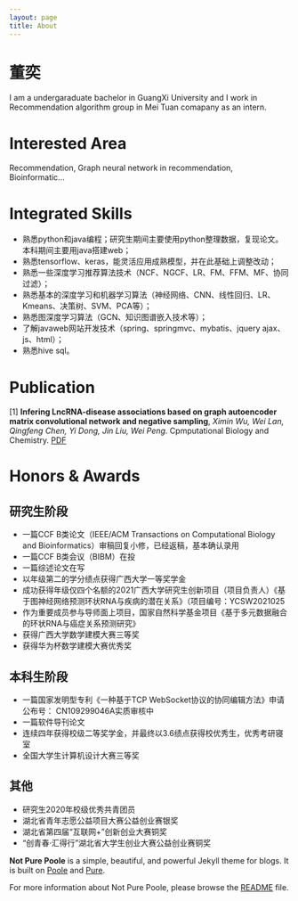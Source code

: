 ```yaml
---
layout: page
title: About
---
```


# 董奕
I am a undergaraduate bachelor in GuangXi University and I work in Recommendation algorithm group in Mei Tuan comapany as an intern.

# Interested Area
Recommendation, Graph neural network in recommendation, Bioinformatic...

# Integrated Skills
+ 熟悉python和java编程；研究生期间主要使用python整理数据，复现论文。本科期间主要用java搭建web；
+ 熟悉tensorflow、keras，能灵活应用成熟模型，并在此基础上调整改动；
+ 熟悉一些深度学习推荐算法技术（NCF、NGCF、LR、FM、FFM、MF、协同过滤）；
+ 熟悉基本的深度学习和机器学习算法（神经网络、CNN、线性回归、LR、Kmeans、决策树、SVM、PCA等）；
+ 熟悉图深度学习算法（GCN、知识图谱嵌入技术等）；
+ 了解javaweb网站开发技术（spring、springmvc、mybatis、jquery ajax、js、html）；
+ 熟悉hive sql。

# Publication
[1] **Infering LncRNA-disease associations based on graph autoencoder matrix convolutional network and negative sampling**, *Ximin Wu, Wei Lan, Qingfeng Chen, Yi Dong, Jin Liu, Wei Peng.* Cpmputational Biology and Chemistry. [PDF](https://www.sciencedirect.com/science/article/abs/pii/S1476927119310114)

# Honors & Awards
## 研究生阶段
+ 一篇CCF B类论文（IEEE/ACM Transactions on Computational Biology and Bioinformatics）审稿回复小修，已经返稿，基本确认录用
+ 一篇CCF B类会议（BIBM）在投
+ 一篇综述论文在写
+ 以年级第二的学分绩点获得广西大学一等奖学金
+ 成功获得年级仅四个名额的2021广西大学研究生创新项目（项目负责人）《基于图神经网络预测环状RNA与疾病的潜在关系》（项目编号：YCSW2021025
+ 作为重要成员参与导师面上项目，国家自然科学基金项目《基于多元数据融合的环状RNA与癌症关系预测研究》
+ 获得广西大学数学建模大赛三等奖
+ 获得华为杯数学建模大赛优秀奖

## 本科生阶段
+ 一篇国家发明型专利《一种基于TCP WebSocket协议的协同编辑方法》申请公布号： CN109299046A实质审核中
+ 一篇软件导刊论文
+ 连续四年获得校级二等奖学金，并最终以3.6绩点获得校优秀生，优秀考研寝室
+ 全国大学生计算机设计大赛三等奖

## 其他
+ 研究生2020年校级优秀共青团员
+ 湖北省青年志愿公益项目大赛公益创业赛银奖
+ 湖北省第四届“互联网+”创新创业大赛铜奖
+ “创青春·汇得行”湖北省大学生创业大赛公益创业赛铜奖

**Not Pure Poole** is a simple, beautiful, and powerful Jekyll theme for blogs. It is built on [Poole](https://github.com/poole/poole) and [Pure](https://purecss.io/).

For more information about Not Pure Poole, please browse the [README](https://github.com/vszhub/not-pure-poole) file.
